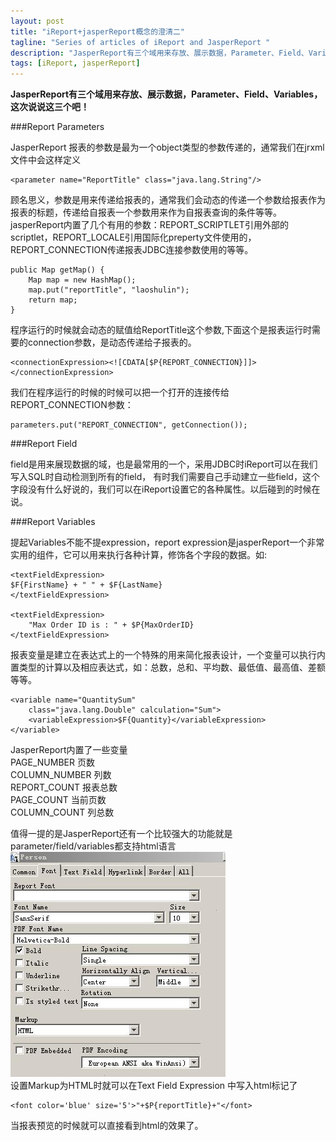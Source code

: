 ```yaml
---
layout: post
title: "iReport+jasperReport概念的澄清二"
tagline: "Series of articles of iReport and JasperReport "
description: "JasperReport有三个域用来存放、展示数据，Parameter、Field、Variables，这次说说这三个吧！"
tags: [iReport, jasperReport]
---
```


**JasperReport有三个域用来存放、展示数据，Parameter、Field、Variables，这次说说这三个吧！**

###Report Parameters


JasperReport 报表的参数是最为一个object类型的参数传递的，通常我们在jrxml文件中会这样定义  
	
	<parameter name="ReportTitle" class="java.lang.String"/>
	
顾名思义，参数是用来传递给报表的，通常我们会动态的传递一个参数给报表作为报表的标题，传递给自报表一个参数用来作为自报表查询的条件等等。
jasperReport内置了几个有用的参数：REPORT_SCRIPTLET引用外部的scriptlet，REPORT_LOCALE引用国际化preperty文件使用的，
REPORT_CONNECTION传递报表JDBC连接参数使用的等等。  
	
	
	public Map getMap() {
        Map map = new HashMap();
        map.put("reportTitle", "laoshulin");
        return map;
    }
	
程序运行的时候就会动态的赋值给ReportTitle这个参数,下面这个是报表运行时需要的connection参数，是动态传递给子报表的。


	<connectionExpression><![CDATA[$P{REPORT_CONNECTION}]]></connectionExpression>
	
我们在程序运行的时候的时候可以把一个打开的连接传给REPORT_CONNECTION参数：  
	
	parameters.put("REPORT_CONNECTION", getConnection());  
	
###Report Field

field是用来展现数据的域，也是最常用的一个，采用JDBC时iReport可以在我们写入SQL时自动检测到所有的field，
有时我们需要自己手动建立一些field，这个字段没有什么好说的，我们可以在iReport设置它的各种属性。以后碰到的时候在说。  

###Report Variables 

提起Variables不能不提expression，report expression是jasperReport一个非常实用的组件，它可以用来执行各种计算，修饰各个字段的数据。如:  

	
	<textFieldExpression>
    $F{FirstName} + " " + $F{LastName}
	</textFieldExpression>

	<textFieldExpression>
		"Max Order ID is : " + $P{MaxOrderID}
	</textFieldExpression>  
	
报表变量是建立在表达式上的一个特殊的用来简化报表设计，一个变量可以执行内置类型的计算以及相应表达式，如：总数，总和、平均数、最低值、最高值、差额等等。  
	
	<variable name="QuantitySum" 
        class="java.lang.Double" calculation="Sum">
		<variableExpression>$F{Quantity}</variableExpression>
	</variable>  
	
JasperReport内置了一些变量  
PAGE_NUMBER 页数  
COLUMN_NUMBER 列数  
REPORT_COUNT 报表总数  
PAGE_COUNT  当前页数  
COLUMN_COUNT 列总数  

值得一提的是JasperReport还有一个比较强大的功能就是parameter/field/variables都支持html语言  
![HTML支持](/static/img/20130422004.jpg)    
设置Markup为HTML时就可以在Text Field Expression 中写入html标记了  
	
	<font color='blue' size='5'>"+$P{reportTitle}+"</font>
	
当报表预览的时候就可以直接看到html的效果了。  
	
